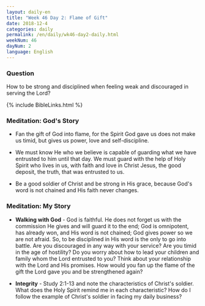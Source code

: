 ```yaml
---
layout: daily-en
title: "Week 46 Day 2: Flame of Gift"
date: 2018-12-4 
categories: daily
permalink: /en/daily/wk46-day2-daily.html
weekNum: 46
dayNum: 2
language: English
---
```


### Question     
How to be strong and disciplined when feeling weak and discouraged in serving the Lord?

{% include BibleLinks.html %} 

### Meditation: God's Story   
+ Fan the gift of God into flame, for the Spirit God gave us does not make us timid, but gives us power, love and self-discipline. 

+ We must know He who we believe is capable of guarding what we have entrusted to him until that day. We must guard with the help of Holy Spirit who lives in us, with faith and love in Christ Jesus, the good deposit, the truth, that was entrusted to us. 

+ Be a good soldier of Christ and be strong in His grace, because God's word is not chained and His faith never changes. 

### Meditation: My Story   
+ **Walking with God** - God is faithful. He does not forget us with the commission He gives and will guard it to the end; God is omnipotent, has already won, and His word is not chained; God gives power so we are not afraid. So, to be disciplined in His word is the only to go into battle. Are you discouraged in any way with your service? Are you timid in the age of hostility? Do you worry about how to lead your children and family whom the Lord entrusted to you? Think about your relationship with the Lord and His promises. How would you fan up the flame of the gift the Lord gave you and be strengthened again? 

+ **Integrity** - Study 2:1-13 and note the characteristics of Christ's soldier. What does the Holy Spirit remind me in each characteristic? How do I follow the example of Christ's soldier in facing my daily business? 
